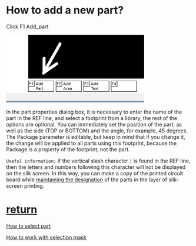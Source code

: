 # How to add a new part?

Click F1 Add_part
 
![](/pictures/add_part.png)
 
In the part properties dialog box, it is necessary to enter the name of the part in the REF line, and select a footprint from a library, the rest of the options are optional. You can immediately set the position of the part, as well as the side (TOP or BOTTOM) and the angle, for example, 45 degrees. The Package parameter is editable, but keep in mind that if you change it, the change will be applied to all parts using this footprint, because the Package is a property of the footprint, not the part.

`Useful information:` if the vertical slash character `|` is found in the REF line, then the letters and numbers following this character will not be displayed on the silk screen. In this way, you can make a copy of the printed circuit board while [maintaining the designation](pcb_view.md) of the parts in the layer of silk-screen printing.

# [return](How_to.md)

[How to select part](select_part.md)

[How to work with selection mask](sel_mask.md)
